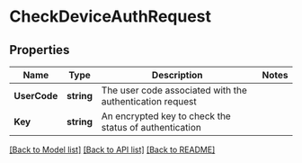 # CheckDeviceAuthRequest

## Properties

Name | Type | Description | Notes
------------ | ------------- | ------------- | -------------
**UserCode** | **string** | The user code associated with the authentication request | 
**Key** | **string** | An encrypted key to check the status of authentication | 

[[Back to Model list]](../README.md#documentation-for-models) [[Back to API list]](../README.md#documentation-for-api-endpoints) [[Back to README]](../README.md)


